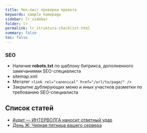 ```yaml
---
title: Чек-лист проверки проекта
keywords: sample homepage
sidebar: lr_sidebar
folder: lr
permalink: lr_struktura-checklist.html
summary: false
toc: false
---
```


### SEO

* Наличие **robots.txt** по шаблону битрикса, дополненного замечаниями SEO-специалиста
* sitemap.xml
* Метатег ```<link rel="canonical" href="/url/to/page/" />```
* Закрытие дублирующих меню и иных участков разметки по требованию SEO-специалиста

## Список статей

*  [Аудит — ИНТЕРВОЛГА наносит ответный удар](https://www.intervolga.ru/blog/support/audit-intervolga-nanosit-otvetnyy-udar/) 
*  [День Ж: Черная пятница вашего сервера](https://www.intervolga.ru/blog/support/den-zh-chernaya-pyatnitsa-vashego-servera/)

